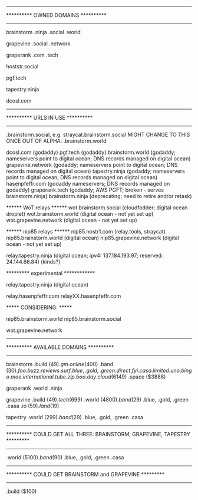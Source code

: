 ****************************************
********** OWNED DOMAINS **********
****************************************

brainstorm
.ninja
.social
.world

grapevine
.social
.network

graperank
.com
.tech

hoststr.social

pgf.tech

tapestry.ninja

dcosl.com

****************************************
********** URLS IN USE **********
****************************************

<username>.brainstorm.social, e.g. straycat.brainstorm.social
MIGHT CHANGE TO THIS ONCE OUT OF ALPHA:
<username>.brainstorm.world

dcosl.com (godaddy)
pgf.tech (godaddy)
brainstorm.world (godaddy; nameservers point to digital ocean; DNS records managed on digital ocean)
grapevine.network (godaddy; nameservers point to digital ocean; DNS records managed on digital ocean)
tapestry.ninja (godaddy; nameservers point to digital ocean; DNS records managed on digital ocean)
hasenpfeffr.com (godaddy nameservers; DNS records managed on godaddy)
graperank.tech (godaddy; AWS PGFT; broken - serves brainstorm.ninja)
brainstorm.ninja (deprecating; need to retire and/or retask)

****** WoT relays ******
wot.brainstorm.social (cloudfodder; digital ocean droplet)
wot.brainstorm.world (digital ocean - not yet set up)
wot.grapevine.network (digital ocean - not yet set up)

****** nip85 relays ******
nip85.nostr1.com (relay.tools, straycat)
nip85.brainstorm.world (digital ocean)
nip85.grapevine.network (digital ocean - not yet set up)

relay.tapestry.ninja (digital ocean; ipv4: 137.184.193.97; reserved: 24.144.66.84) (kinds?)


********* experimental ************

relay.tapestry.ninja (digital ocean)

relay.hasenpfeffr.com
relayXX.hasenpfeffr.com

***** CONSIDERING: *****

nip85.brainstorm.world
nip85.brainstorm.social

wot.grapevine.network

****************************************
********** AVAILABLE DOMAINS ********** 
****************************************

brainstorm
.build ($49)
.gm
.online ($400)
.band ($30)
.foo
.buzz
.reviews
.surf
.blue, .gold, .green
.direct
.fyi
.casa 
.limited
.uno 
.bingo
.moe
.international
.tube
.zip
.boo
.day
.cloud ($6149)
.space ($3888)

graperank
.world
.ninja

grapevine
.build ($49)
.tech ($699)
.world ($4800)
.band ($29)
.blue, .gold, .green
.casa
.io ($59)
.land ($19)

tapestry
.world ($299)
.band ($29)
.blue, .gold, .green
.casa

*************************************************************************
********** COULD GET ALL THREE: BRAINSTORM, GRAPEVINE, TAPESTRY *********
*************************************************************************

.world ($5100)
.band ($90)
.blue, .gold, .green
.casa

*******************************************************
********** COULD GET BRAINSTORM and GRAPEVINE *********
*******************************************************

.build ($100)